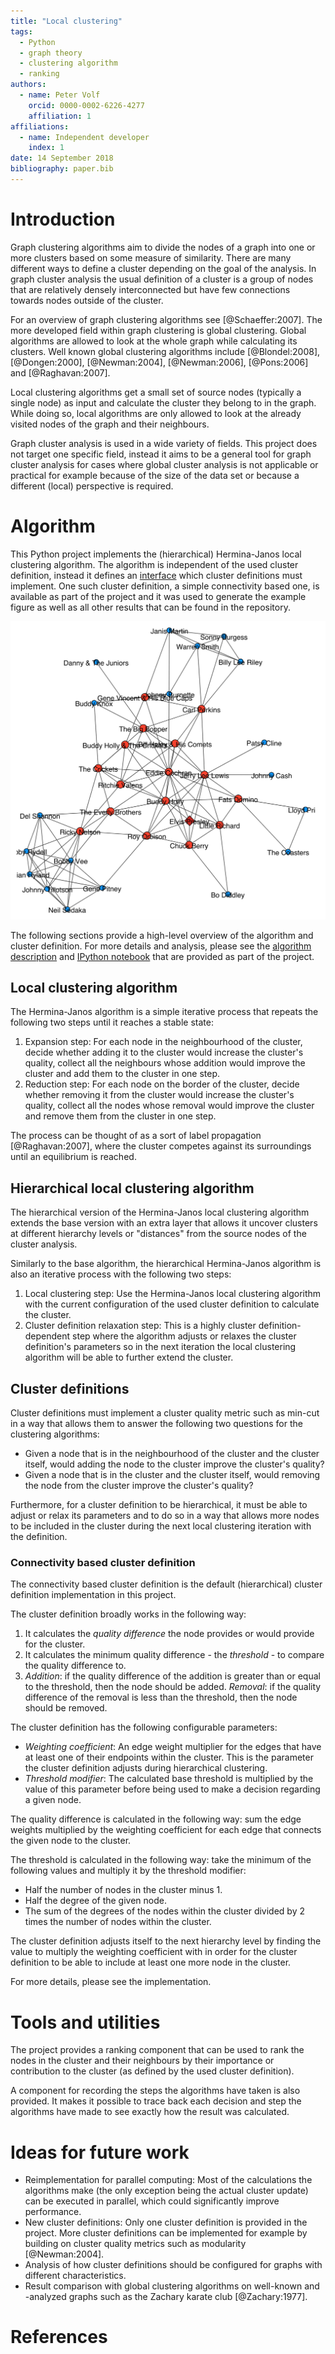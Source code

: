 ```yaml
---
title: "Local clustering"
tags:
  - Python
  - graph theory
  - clustering algorithm
  - ranking
authors:
  - name: Peter Volf
    orcid: 0000-0002-6226-4277
    affiliation: 1
affiliations:
  - name: Independent developer
    index: 1
date: 14 September 2018
bibliography: paper.bib
---
```


# Introduction

Graph clustering algorithms aim to divide the nodes of a graph into one or more clusters based on some measure of similarity. There are many different ways to define a cluster depending on the goal of the analysis. In graph cluster analysis the usual definition of a cluster is a group of nodes that are relatively densely interconnected but have few connections towards nodes outside of the cluster.

For an overview of graph clustering algorithms see [@Schaeffer:2007]. The more developed field within graph clustering is global clustering. Global algorithms are allowed to look at the whole graph while calculating its clusters. Well known global clustering algorithms include [@Blondel:2008], [@Dongen:2000], [@Newman:2004], [@Newman:2006], [@Pons:2006] and [@Raghavan:2007].

Local clustering algorithms get a small set of source nodes (typically a single node) as input and calculate the cluster they belong to in the graph. While doing so, local algorithms are only allowed to look at the already visited nodes of the graph and their neighbours.

Graph cluster analysis is used in a wide variety of fields. This project does not target one specific field, instead it aims to be a general tool for graph cluster analysis for cases where global cluster analysis is not applicable or practical for example because of the size of the data set or because a different (local) perspective is required.

# Algorithm

This Python project implements the (hierarchical) Hermina-Janos local clustering algorithm. The algorithm is independent of the used cluster definition, instead it defines an [interface](src/localclustering/definitions/base.py) which cluster definitions must implement. One such cluster definition, a simple connectivity based one, is available as part of the project and it was used to generate the example figure as well as all other results that can be found in the repository.

![The cluster of Elvis Presley in Spotify's Related Artists graph.](documents/cluster_example.png)

The following sections provide a high-level overview of the algorithm and cluster definition. For more details and analysis, please see the [algorithm description](documents/algorithm.rst) and [IPython notebook](documents/Algorithm%20Analysis%20with%20the%20Spotify%20Related%20Artists%20Graph.ipynb) that are provided as part of the project.

## Local clustering algorithm

The Hermina-Janos algorithm is a simple iterative process that repeats the following two steps until it reaches a stable state:

1. Expansion step: For each node in the neighbourhood of the cluster, decide whether adding it to the cluster would increase the cluster's quality, collect all the neighbours whose addition would improve the cluster and add them to the cluster in one step.
2. Reduction step: For each node on the border of the cluster, decide whether removing it from the cluster would increase the cluster's quality, collect all the nodes whose removal would improve the cluster and remove them from the cluster in one step.

The process can be thought of as a sort of label propagation [@Raghavan:2007], where the cluster competes against its surroundings until an equilibrium is reached.

## Hierarchical local clustering algorithm

The hierarchical version of the Hermina-Janos local clustering algorithm extends the base version with an extra layer that allows it uncover clusters at different hierarchy levels or "distances" from the source nodes of the cluster analysis.

Similarly to the base algorithm, the hierarchical Hermina-Janos algorithm is also an iterative process with the following two steps:

1. Local clustering step: Use the Hermina-Janos local clustering algorithm with the current configuration of the used cluster definition to calculate the cluster.
2. Cluster definition relaxation step: This is a highly cluster definition-dependent step where the algorithm adjusts or relaxes the cluster definition's parameters so in the next iteration the local clustering algorithm will be able to further extend the cluster.

## Cluster definitions

Cluster definitions must implement a cluster quality metric such as min-cut in a way that allows them to answer the following two questions for the clustering algorithms:

* Given a node that is in the neighbourhood of the cluster and the cluster itself, would adding the node to the cluster improve the cluster's quality?
* Given a node that is in the cluster and the cluster itself, would removing the node from the cluster improve the cluster's quality?

Furthermore, for a cluster definition to be hierarchical, it must be able to adjust or relax its parameters and to do so in a way that allows more nodes to be included in the cluster during the next local clustering iteration with the definition.

### Connectivity based cluster definition

The connectivity based cluster definition is the default (hierarchical) cluster definition implementation in this project.

The cluster definition broadly works in the following way:

1. It calculates the *quality difference* the node provides or would provide for the cluster.
2. It calculates the minimum quality difference - the *threshold* - to compare the quality difference to.
3. *Addition*: if the quality difference of the addition is greater than or equal to the threshold, then the node should be added. *Removal*: if the quality difference of the removal is less than the threshold, then the node should be removed.

The cluster definition has the following configurable parameters:

* *Weighting coefficient*: An edge weight multiplier for the edges that have at least one of their endpoints within the cluster. This is the parameter the cluster definition adjusts during hierarchical clustering.
* *Threshold modifier*: The calculated base threshold is multiplied by the value of this parameter before being used to make a decision regarding a given node.

The quality difference is calculated in the following way: sum the edge weights multiplied by the weighting coefficient for each edge that connects the given node to the cluster.

The threshold is calculated in the following way: take the minimum of the following values and multiply it by the threshold modifier:

* Half the number of nodes in the cluster minus 1.
* Half the degree of the given node.
* The sum of the degrees of the nodes within the cluster divided by 2 times the number of nodes within the cluster.

The cluster definition adjusts itself to the next hierarchy level by finding the value to multiply the weighting coefficient with in order for the cluster definition to be able to include at least one more node in the cluster.

For more details, please see the implementation.

# Tools and utilities

The project provides a ranking component that can be used to rank the nodes in the cluster and their neighbours by their importance or contribution to the cluster (as defined by the used cluster definition).

A component for recording the steps the algorithms have taken is also provided. It makes it possible to trace back each decision and step the algorithms have made to see exactly how the result was calculated.

# Ideas for future work

- Reimplementation for parallel computing: Most of the calculations the algorithms make (the only exception being the actual cluster update) can be executed in parallel, which could significantly improve performance.
- New cluster definitions: Only one cluster definition is provided in the project. More cluster definitions can be implemented for example by building on cluster quality metrics such as modularity [@Newman:2004].
- Analysis of how cluster definitions should be configured for graphs with different characteristics.
- Result comparison with global clustering algorithms on well-known and -analyzed graphs such as the Zachary karate club [@Zachary:1977].

# References
